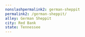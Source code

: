 ```yaml
---
﻿nonslashpermalink2: german-sheppit
permalink2: /german-sheppit/
alley: German Sheppit
city: Red Bank
state: Tennessee
---
```


